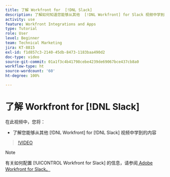 ```yaml
---
title: 了解 Workfront for  [!DNL Slack]
description: 了解如何知道您能够从其他  [!DNL Workfront] for Slack 视频中学到的内容。
activity: use
feature: Workfront Integrations and Apps
type: Tutorial
role: User
level: Beginner
team: Technical Marketing
jira: KT-8815
exl-id: f1d857c3-2140-45db-8473-1183baa490d2
doc-type: video
source-git-commit: 01a1f3c4b41798cebe4239de69067bce437cb8a0
workflow-type: ht
source-wordcount: '60'
ht-degree: 100%

---
```


# 了解 Workfront for [!DNL Slack]

在此视频中，您将：

* 了解您能够从其他 [!DNL Workfront] for [!DNL Slack] 视频中学到的内容

>[!VIDEO](https://video.tv.adobe.com/v/335116/?quality=12&learn=on)

>[!NOTE]
>
>有关如何配置 [!UICONTROL Workfront for Slack] 的信息，请参阅[ Adobe Workfront for Slack。](https://experienceleague.adobe.com/docs/workfront/using/adobe-workfront-integrations/workfront-for-slack/use-workfront-for-slack.html?lang=zh-Hans)

